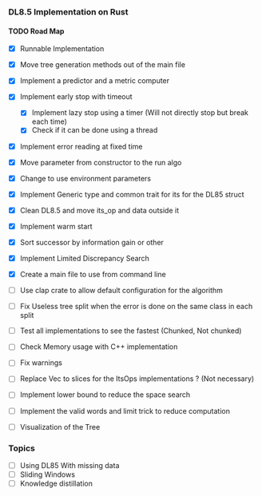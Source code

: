 ### DL8.5 Implementation on Rust


#### TODO Road Map

- [x] Runnable Implementation
- [x] Move tree generation methods out of the main file
- [x] Implement a predictor and a metric computer
- [x] Implement early stop with timeout
  - [x] Implement lazy stop using a timer (Will not directly stop but break each time)
  - [x] Check if it can be done using a thread
- [x] Implement error reading at fixed time
- [x] Move parameter from constructor to the run algo
- [x] Change to use environment parameters
- [x] Implement Generic type and common trait for its for the DL85 struct
- [X] Clean DL8.5 and move its_op and data outside it
- [X] Implement warm start
- [X] Sort successor by information gain or other
- [X] Implement Limited Discrepancy Search
- [X] Create a main file to use from command line
- [ ] Use clap crate to allow default configuration for the algorithm
- [ ] Fix Useless tree split when the error is done on the same class in each split
- [ ] Test all implementations to see the fastest (Chunked, Not chunked)
- [ ] Check Memory usage with C++ implementation
- [ ] Fix warnings
- [ ] Replace Vec to slices for the ItsOps implementations ? (Not necessary)
- [ ] Implement lower bound to reduce the space search
- [ ] Implement the valid words and limit trick to reduce computation

- [ ] Visualization of the Tree

### Topics

- [ ] Using DL85 With missing data
- [ ] Sliding Windows
- [ ] Knowledge distillation
